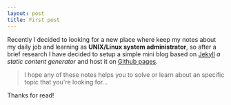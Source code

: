 ```yaml
---
layout: post
title: First post
---
```


Recently I decided to looking for a new place where keep my notes about my daily job and learning as **UNIX/Linux system administrator**, so after a brief research I have decided to setup a simple mini blog based on [Jekyll](http://jekyllrb.com) *a static content generator* and host it on [Github pages](http://pages.github.com).

> I hope any of these notes helps you to solve or learn about an specific topic that you're looking for...  

Thanks for read!
